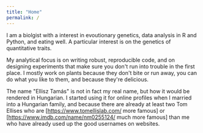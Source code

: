 ```yaml
---
title: "Home"
permalink: /
---
```


I am a biolgist with a interest in evoutionary genetics, data analysis in R and Python, and eating well.
A particular interest is on the genetics of quantitative traits.

My analytical focus is on writing robust, reproducible code, and on designing experiments that make sure you don't run into trouble in the first place.
I mostly work on plants because they don't bite or run away, you can do what you like to them, and because they're delicious.

The name "Ellisz Tamás" is not in fact my real name, but how it would be rendered in Hungarian. I started using it for online profiles when I married into a Hungarian family, and because there are already at least two Tom Ellises who are [https://www.tomellislab.com/ more famous] or [https://www.imdb.com/name/nm0255124/ much more famous] than me who have already used up the good usernames on websites.

